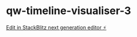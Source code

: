 # qw-timeline-visualiser-3

[Edit in StackBlitz next generation editor ⚡️](https://stackblitz.com/~/github.com/amithcabraal/qw-timeline-visualiser-3)